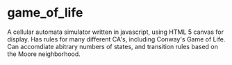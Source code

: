 # game_of_life
A cellular automata simulator written in javascript, using HTML 5 canvas for display. Has rules for many different CA's, including Conway's Game of Life. Can accomdiate abitrary numbers of states, and transition rules based on the Moore neighborhood.

